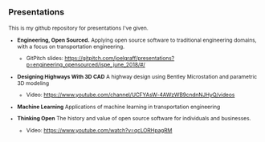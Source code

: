### Presentations

<span style="font-size:75%">
This is my github repository for presentations I've given.

- **Engineering, Open Sourced.**
  Applying open source software to traditional engineering domains, with a focus on transportation engineering.
  - GitPitch slides: https://gitpitch.com/joelgraff/presentations?p=engineering_opensourced/ispe_june_2018/#/
- **Designing Highways With 3D CAD**
  A highway design using Bentley Microstation and parametric 3D modeling
  - Video: https://www.youtube.com/channel/UCFYAsW-4AWzWB9cndnNJHyQ/videos

- **Machine Learning**
  Applications of machine learning in transportation engineering

- **Thinking Open**
  The history and value of open source software for individuals and businesses.
  - Video: https://www.youtube.com/watch?v=qcLORHpagRM
  </span>
